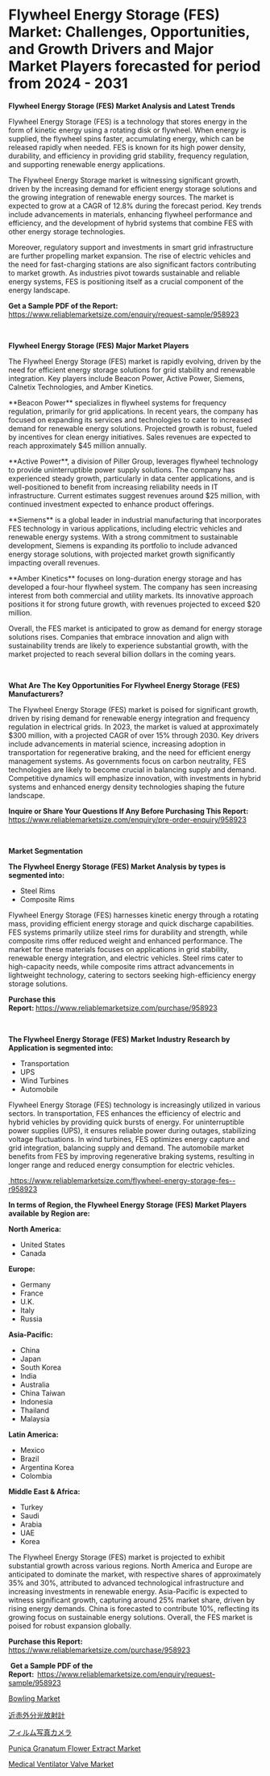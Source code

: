 <p><h1>Flywheel Energy Storage (FES) Market: Challenges, Opportunities, and Growth Drivers and Major Market Players forecasted for period from 2024 - 2031</h1></p><p><strong>Flywheel Energy Storage (FES) Market Analysis and Latest Trends</strong></p>
<p><p>Flywheel Energy Storage (FES) is a technology that stores energy in the form of kinetic energy using a rotating disk or flywheel. When energy is supplied, the flywheel spins faster, accumulating energy, which can be released rapidly when needed. FES is known for its high power density, durability, and efficiency in providing grid stability, frequency regulation, and supporting renewable energy applications.</p><p>The Flywheel Energy Storage market is witnessing significant growth, driven by the increasing demand for efficient energy storage solutions and the growing integration of renewable energy sources. The market is expected to grow at a CAGR of 12.8% during the forecast period. Key trends include advancements in materials, enhancing flywheel performance and efficiency, and the development of hybrid systems that combine FES with other energy storage technologies. </p><p>Moreover, regulatory support and investments in smart grid infrastructure are further propelling market expansion. The rise of electric vehicles and the need for fast-charging stations are also significant factors contributing to market growth. As industries pivot towards sustainable and reliable energy systems, FES is positioning itself as a crucial component of the energy landscape.</p></p>
<p><strong>Get a Sample PDF of the Report:&nbsp;</strong> <a href="https://www.reliablemarketsize.com/enquiry/request-sample/958923">https://www.reliablemarketsize.com/enquiry/request-sample/958923</a></p>
<p>&nbsp;</p>
<p><strong>Flywheel Energy Storage (FES) Major Market Players</strong></p>
<p><p>The Flywheel Energy Storage (FES) market is rapidly evolving, driven by the need for efficient energy storage solutions for grid stability and renewable integration. Key players include Beacon Power, Active Power, Siemens, Calnetix Technologies, and Amber Kinetics.</p><p>**Beacon Power** specializes in flywheel systems for frequency regulation, primarily for grid applications. In recent years, the company has focused on expanding its services and technologies to cater to increased demand for renewable energy solutions. Projected growth is robust, fueled by incentives for clean energy initiatives. Sales revenues are expected to reach approximately $45 million annually.</p><p>**Active Power**, a division of Piller Group, leverages flywheel technology to provide uninterruptible power supply solutions. The company has experienced steady growth, particularly in data center applications, and is well-positioned to benefit from increasing reliability needs in IT infrastructure. Current estimates suggest revenues around $25 million, with continued investment expected to enhance product offerings.</p><p>**Siemens** is a global leader in industrial manufacturing that incorporates FES technology in various applications, including electric vehicles and renewable energy systems. With a strong commitment to sustainable development, Siemens is expanding its portfolio to include advanced energy storage solutions, with projected market growth significantly impacting overall revenues.</p><p>**Amber Kinetics** focuses on long-duration energy storage and has developed a four-hour flywheel system. The company has seen increasing interest from both commercial and utility markets. Its innovative approach positions it for strong future growth, with revenues projected to exceed $20 million.</p><p>Overall, the FES market is anticipated to grow as demand for energy storage solutions rises. Companies that embrace innovation and align with sustainability trends are likely to experience substantial growth, with the market projected to reach several billion dollars in the coming years.</p></p>
<p>&nbsp;</p>
<p><strong>What Are The Key Opportunities For Flywheel Energy Storage (FES) Manufacturers?</strong></p>
<p><p>The Flywheel Energy Storage (FES) market is poised for significant growth, driven by rising demand for renewable energy integration and frequency regulation in electrical grids. In 2023, the market is valued at approximately $300 million, with a projected CAGR of over 15% through 2030. Key drivers include advancements in material science, increasing adoption in transportation for regenerative braking, and the need for efficient energy management systems. As governments focus on carbon neutrality, FES technologies are likely to become crucial in balancing supply and demand. Competitive dynamics will emphasize innovation, with investments in hybrid systems and enhanced energy density technologies shaping the future landscape.</p></p>
<p><strong>Inquire or Share Your Questions If Any Before Purchasing This Report:</strong> <a href="https://www.reliablemarketsize.com/enquiry/pre-order-enquiry/958923">https://www.reliablemarketsize.com/enquiry/pre-order-enquiry/958923</a></p>
<p>&nbsp;</p>
<p><strong>Market Segmentation</strong></p>
<p><strong>The Flywheel Energy Storage (FES) Market Analysis by types is segmented into:</strong></p>
<p><ul><li>Steel Rims</li><li>Composite Rims</li></ul></p>
<p><p>Flywheel Energy Storage (FES) harnesses kinetic energy through a rotating mass, providing efficient energy storage and quick discharge capabilities. FES systems primarily utilize steel rims for durability and strength, while composite rims offer reduced weight and enhanced performance. The market for these materials focuses on applications in grid stability, renewable energy integration, and electric vehicles. Steel rims cater to high-capacity needs, while composite rims attract advancements in lightweight technology, catering to sectors seeking high-efficiency energy storage solutions.</p></p>
<p><strong>Purchase this Report:&nbsp;</strong><a href="https://www.reliablemarketsize.com/purchase/958923">https://www.reliablemarketsize.com/purchase/958923</a></p>
<p>&nbsp;</p>
<p><strong>The Flywheel Energy Storage (FES) Market Industry Research by Application is segmented into:</strong></p>
<p><ul><li>Transportation</li><li>UPS</li><li>Wind Turbines</li><li>Automobile</li></ul></p>
<p><p>Flywheel Energy Storage (FES) technology is increasingly utilized in various sectors. In transportation, FES enhances the efficiency of electric and hybrid vehicles by providing quick bursts of energy. For uninterruptible power supplies (UPS), it ensures reliable power during outages, stabilizing voltage fluctuations. In wind turbines, FES optimizes energy capture and grid integration, balancing supply and demand. The automobile market benefits from FES by improving regenerative braking systems, resulting in longer range and reduced energy consumption for electric vehicles.</p></p>
<p><a href="https://www.reliablemarketsize.com/flywheel-energy-storage-fes--r958923">&nbsp;https://www.reliablemarketsize.com/flywheel-energy-storage-fes--r958923</a></p>
<p><strong>In terms of Region, the Flywheel Energy Storage (FES) Market Players available by Region are:</strong></p>
<p>
    <p> <strong> North America: </strong>
        <ul>
            <li>United States</li>
            <li>Canada</li>
        </ul>
        </p> 
    <p> <strong> Europe: </strong>
        <ul>
            <li>Germany</li>
            <li>France</li>
            <li>U.K.</li>
            <li>Italy</li>
            <li>Russia</li>
        </ul>
        </p> 
    <p> <strong> Asia-Pacific: </strong>
        <ul>
            <li>China</li>
            <li>Japan</li>
            <li>South Korea</li>
            <li>India</li>
            <li>Australia</li>
            <li>China Taiwan</li>
            <li>Indonesia</li>
            <li>Thailand</li>
            <li>Malaysia</li>
        </ul>
        </p> 
    <p> <strong> Latin America: </strong>
        <ul>
            <li>Mexico</li>
            <li>Brazil</li>
            <li>Argentina Korea</li>
            <li>Colombia</li>
        </ul>
        </p> 
    <p> <strong> Middle East & Africa: </strong>
        <ul>
            <li>Turkey</li>
            <li>Saudi</li>
            <li>Arabia</li>
            <li>UAE</li>
            <li>Korea</li>
        </ul>
    </p>
    </p>
<p><p>The Flywheel Energy Storage (FES) market is projected to exhibit substantial growth across various regions. North America and Europe are anticipated to dominate the market, with respective shares of approximately 35% and 30%, attributed to advanced technological infrastructure and increasing investments in renewable energy. Asia-Pacific is expected to witness significant growth, capturing around 25% market share, driven by rising energy demands. China is forecasted to contribute 10%, reflecting its growing focus on sustainable energy solutions. Overall, the FES market is poised for robust expansion globally.</p></p>
<p><strong>Purchase this Report: </strong><a href="https://www.reliablemarketsize.com/purchase/958923">https://www.reliablemarketsize.com/purchase/958923</a></p>
<p>&nbsp;<strong>Get a Sample PDF of the Report:&nbsp;&nbsp;</strong><a href="https://www.reliablemarketsize.com/enquiry/request-sample/958923">https://www.reliablemarketsize.com/enquiry/request-sample/958923</a></p>
<p><strong></strong></p>
<p><p><a href="https://medium.com/@nettieboyle87/the-global-bowling-market-is-expected-to-witness-a-compound-annual-growth-rate-cagr-of-7-6-aef6f38024dc">Bowling Market</a></p><p><a href="https://mercedesyzfi.medium.com/near-infrared-spectroradiometer-market-%E3%81%AF-%E3%82%B3%E3%82%B9%E3%83%88%E7%AE%A1%E7%90%86%E3%81%A8%E5%8A%B9%E7%8E%87%E5%90%91%E4%B8%8A%E3%82%92%E5%84%AA%E5%85%88%E3%81%97%E3%81%BE%E3%81%99-%E3%81%95%E3%82%89%E3%81%AB-%E5%A0%B1%E5%91%8A%E6%9B%B8%E3%81%AF%E5%B8%82%E5%A0%B4%E3%81%AE%E9%9C%80%E8%A6%81%E9%9D%A2%E3%81%A8%E4%BE%9B%E7%B5%A6%E9%9D%A2%E3%81%AE%E4%B8%A1%E6%96%B9%E3%82%92%E3%82%AB%E3%83%90%E3%83%BC%E3%81%97%E3%81%A6%E3%81%84%E3%81%BE%E3%81%99-near-98e5dd1a683d">近赤外分光放射計</a></p><p><a href="https://mercedesyzfi.medium.com/film-photography-cameras-market-%E3%81%AF-%E3%82%B3%E3%82%B9%E3%83%88%E7%AE%A1%E7%90%86%E3%81%A8%E5%8A%B9%E7%8E%87%E5%90%91%E4%B8%8A%E3%82%92%E5%84%AA%E5%85%88%E3%81%97%E3%81%BE%E3%81%99-%E3%81%95%E3%82%89%E3%81%AB-%E5%A0%B1%E5%91%8A%E6%9B%B8%E3%81%AF%E5%B8%82%E5%A0%B4%E3%81%AE%E9%9C%80%E8%A6%81%E9%9D%A2%E3%81%A8%E4%BE%9B%E7%B5%A6%E9%9D%A2%E3%81%AE%E4%B8%A1%E6%96%B9%E3%82%92%E3%82%AB%E3%83%90%E3%83%BC%E3%81%97%E3%81%A6%E3%81%84%E3%81%BE%E3%81%99-film-4e29f586a23f">フィルム写真カメラ</a></p><p><a href="https://www.linkedin.com/pulse/punica-granatum-flower-extract-market-research-report-exploring-o33qf?trackingId=C%2BhaC7TtSEC0kw4lso%2B4fw%3D%3D">Punica Granatum Flower Extract Market</a></p><p><a href="https://www.linkedin.com/pulse/what-current-future-prospects-medical-ventilator-valve-market-6mcue?trackingId=NoA6ZHVXQGW1yWSFpZB8pA%3D%3D">Medical Ventilator Valve Market</a></p></p>